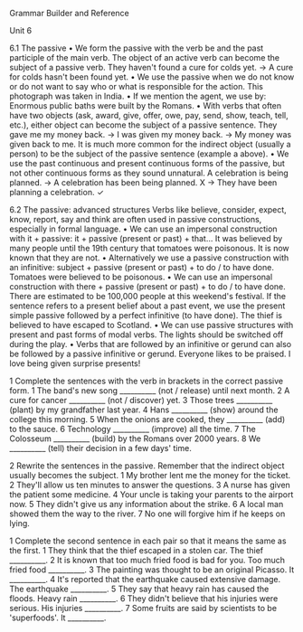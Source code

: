 Grammar Builder and Reference

Unit 6

6.1 The passive
• We form the passive with the verb be and the past participle of the main verb. The object of an active verb can become the subject of a passive verb.
They haven't found a cure for colds yet.
→ A cure for colds hasn't been found yet.
• We use the passive when we do not know or do not want to say who or what is responsible for the action.
This photograph was taken in India.
• If we mention the agent, we use by:
Enormous public baths were built by the Romans.
• With verbs that often have two objects (ask, award, give, offer, owe, pay, send, show, teach, tell, etc.), either object can become the subject of a passive sentence.
They gave me my money back.
→ I was given my money back.
→ My money was given back to me.
It is much more common for the indirect object (usually a person) to be the subject of the passive sentence (example a above).
• We use the past continuous and present continuous forms of the passive, but not other continuous forms as they sound unnatural.
A celebration is being planned.
→ A celebration has been being planned. X
→ They have been planning a celebration. ✓

6.2 The passive: advanced structures
Verbs like believe, consider, expect, know, report, say and think are often used in passive constructions, especially in formal language.
• We can use an impersonal construction with it + passive:
it + passive (present or past) + that...
It was believed by many people until the 19th century that tomatoes were poisonous.
It is now known that they are not.
• Alternatively we use a passive construction with an infinitive:
subject + passive (present or past) + to do / to have done.
Tomatoes were believed to be poisonous.
• We can use an impersonal construction with there + passive (present or past) + to do / to have done.
There are estimated to be 100,000 people at this weekend's festival.
If the sentence refers to a present belief about a past event, we use the present simple passive followed by a perfect infinitive (to have done).
The thief is believed to have escaped to Scotland.
• We can use passive structures with present and past forms of modal verbs.
The lights should be switched off during the play.
• Verbs that are followed by an infinitive or gerund can also be followed by a passive infinitive or gerund.
Everyone likes to be praised.
I love being given surprise presents!

1 Complete the sentences with the verb in brackets in the correct passive form.
1 The band's new song __________ (not / release) until next month.
2 A cure for cancer __________ (not / discover) yet.
3 Those trees __________ (plant) by my grandfather last year.
4 Hans __________ (show) around the college this morning.
5 When the onions are cooked, they __________ (add) to the sauce.
6 Technology __________ (improve) all the time.
7 The Colosseum __________ (build) by the Romans over 2000 years.
8 We __________ (tell) their decision in a few days' time.

2 Rewrite the sentences in the passive. Remember that the indirect object usually becomes the subject.
1 My brother lent me the money for the ticket.
2 They'll allow us ten minutes to answer the questions.
3 A nurse has given the patient some medicine.
4 Your uncle is taking your parents to the airport now.
5 They didn't give us any information about the strike.
6 A local man showed them the way to the river.
7 No one will forgive him if he keeps on lying.

1 Complete the second sentence in each pair so that it means the same as the first.
1 They think that the thief escaped in a stolen car.
   The thief __________.
2 It is known that too much fried food is bad for you.
   Too much fried food __________.
3 The painting was thought to be an original Picasso.
   It __________.
4 It's reported that the earthquake caused extensive damage.
   The earthquake __________.
5 They say that heavy rain has caused the floods.
   Heavy rain __________.
6 They didn't believe that his injuries were serious.
   His injuries __________.
7 Some fruits are said by scientists to be 'superfoods'.
   It __________.